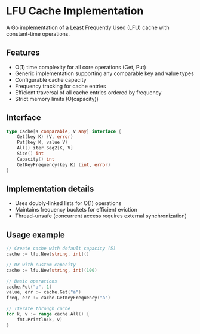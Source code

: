 # LFU Cache Implementation

A Go implementation of a Least Frequently Used (LFU) cache with constant-time operations.

## Features

- O(1) time complexity for all core operations (Get, Put)
- Generic implementation supporting any comparable key and value types
- Configurable cache capacity
- Frequency tracking for cache entries
- Efficient traversal of all cache entries ordered by frequency
- Strict memory limits (O(capacity))

## Interface

```go
type Cache[K comparable, V any] interface {
    Get(key K) (V, error)
    Put(key K, value V)
    All() iter.Seq2[K, V]
    Size() int
    Capacity() int
    GetKeyFrequency(key K) (int, error)
}
```
## Implementation details
- Uses doubly-linked lists for O(1) operations
- Maintains frequency buckets for efficient eviction
- Thread-unsafe (concurrent access requires external synchronization)

## Usage example

```go
// Create cache with default capacity (5)
cache := lfu.New[string, int]()

// Or with custom capacity
cache := lfu.New[string, int](100)

// Basic operations
cache.Put("a", 1)
value, err := cache.Get("a")
freq, err := cache.GetKeyFrequency("a")

// Iterate through cache
for k, v := range cache.All() {
    fmt.Println(k, v)
}
```